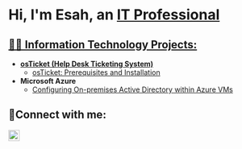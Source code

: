 <h1>Hi, I'm Esah, an <a href="https://linkedin.com/in/Esah-Nadeem">IT Professional</h1>

<h2>👨‍💻 Information Technology Projects:</h2>

- <b>osTicket (Help Desk Ticketing System)</b>
  - [osTicket: Prerequisites and Installation](https://github.com/esahoosa/osticket-prereqs)
- <b>Microsoft Azure</b>
  - [Configuring On-premises Active Directory within Azure VMs](https://github.com/esahoosa/configure-ad)

<h2>🤳Connect with me:</h2>

[<img align="left" alt="Esah-Nadeem | LinkedIn" width="22px" src="https://cdn.jsdelivr.net/npm/simple-icons@v3/icons/linkedin.svg" />][linkedin]

[linkedin]: https://www.linkedin.com/in/esah-nadeem/..
